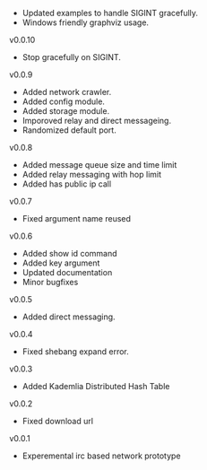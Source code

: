 
 * Updated examples to handle SIGINT gracefully.
 * Windows friendly graphviz usage.

v0.0.10

 * Stop gracefully on SIGINT.

v0.0.9

 * Added network crawler.
 * Added config module.
 * Added storage module.
 * Imporoved relay and direct messageing.
 * Randomized default port.

v0.0.8

 * Added message queue size and time limit
 * Added relay messaging with hop limit
 * Added has public ip call

v0.0.7

 * Fixed argument name reused

v0.0.6

 * Added show id command
 * Added key argument
 * Updated documentation
 * Minor bugfixes

v0.0.5

 * Added direct messaging.

v0.0.4

 * Fixed shebang expand error.

v0.0.3

 * Added Kademlia Distributed Hash Table

v0.0.2

 * Fixed download url

v0.0.1

 * Experemental irc based network prototype
